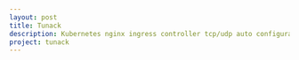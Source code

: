 ```yaml
---
layout: post
title: Tunack
description: Kubernetes nginx ingress controller tcp/udp auto configuration
project: tunack
---
```

